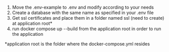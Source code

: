 1. Move the .env-example to .env and modify according to your needs
2. Create a database with the same name as specified in your .env file
3. Get ssl certificates and place them in a folder named ssl (need to create) at application root*
4. run docker compose up --build from the application root in order to run the application



*application root is the folder where the docker-compose.yml resides 
